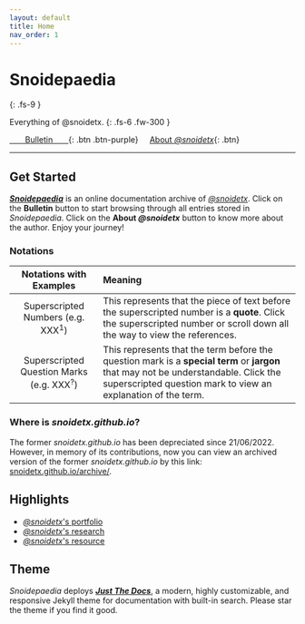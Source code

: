 ```yaml
---
layout: default
title: Home
nav_order: 1
---
```


# Snoidepaedia
{: .fs-9 }

Everything of @snoidetx.
{: .fs-6 .fw-300 }

[&nbsp;&nbsp;&nbsp;&nbsp;&nbsp;&nbsp;&nbsp;Bulletin&nbsp;&nbsp;&nbsp;&nbsp;&nbsp;&nbsp;&nbsp;](./bulletin/){: .btn .btn-purple} &nbsp; &nbsp; [About *@snoidetx*](./about/){: .btn}

---

## Get Started

***[Snoidepaedia](./)*** is an online documentation archive of *[@snoidetx](./about/)*. Click on the **Bulletin** button to start browsing through all entries stored in *Snoidepaedia*. Click on the **About *@snoidetx*** button to know more about the author. Enjoy your journey!

### Notations

| Notations with Examples | Meaning |
| :-: | :-- |
| Superscripted Numbers (e.g. XXX<sup>1</sup>) | This represents that the piece of text before the superscripted number is a **quote**. Click the superscripted number or scroll down all the way to view the references. |
| Superscripted Question Marks (e.g. XXX<sup>?</sup>) | This represents that the term before the question mark is a **special term** or **jargon** that may not be understandable. Click the superscripted question mark to view an explanation of the term. |

### Where is *snoidetx.github.io*?

The former *snoidetx.github.io* has been depreciated since 21/06/2022. However, in memory of its contributions, now you can view an archived version of the former *snoidetx.github.io* by this link: [snoidetx.github.io/archive/](https://snoidetx.github.io/archive/).

## Highlights

- [*@snoidetx*'s portfolio](./about/)
- [*@snoidetx*'s research](./research/)
- [*@snoidetx*'s resource](./resource/)

## Theme

*Snoidepaedia* deploys ***[Just The Docs](https://github.com/just-the-docs/just-the-docs)***, a modern, highly customizable, and responsive Jekyll theme for documentation with built-in search. Please star the theme if you find it good.

